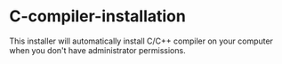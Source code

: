 # C-compiler-installation
This installer will automatically install C/C++ compiler on your computer when you don't have administrator permissions.
